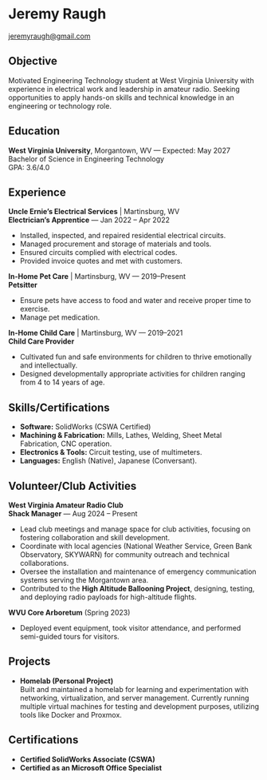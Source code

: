 # Jeremy Raugh  
jeremyraugh@gmail.com

## Objective  
Motivated Engineering Technology student at West Virginia University with experience in electrical work and leadership in amateur radio. Seeking opportunities to apply hands-on skills and technical knowledge in an engineering or technology role.

## Education  
**West Virginia University**, Morgantown, WV — Expected: May 2027  
Bachelor of Science in Engineering Technology  
GPA: 3.6/4.0

## Experience  

**Uncle Ernie’s Electrical Services** | Martinsburg, WV  
**Electrician’s Apprentice** — Jan 2022 – Apr 2022  
- Installed, inspected, and repaired residential electrical circuits.  
- Managed procurement and storage of materials and tools.  
- Ensured circuits complied with electrical codes.  
- Provided invoice quotes and met with customers.  

**In-Home Pet Care** | Martinsburg, WV — 2019–Present  
**Petsitter**  
- Ensure pets have access to food and water and receive proper time to exercise.  
- Manage pet medication.  

**In-Home Child Care** | Martinsburg, WV — 2019–2021  
**Child Care Provider**  
- Cultivated fun and safe environments for children to thrive emotionally and intellectually.  
- Designed developmentally appropriate activities for children ranging from 4 to 14 years of age.  

## Skills/Certifications  
- **Software:** SolidWorks (CSWA Certified)
- **Machining & Fabrication:** Mills, Lathes, Welding, Sheet Metal Fabrication, CNC operation.
- **Electronics & Tools:** Circuit testing, use of multimeters.
- **Languages:** English (Native), Japanese (Conversant).  

## Volunteer/Club Activities  

**West Virginia Amateur Radio Club**  
**Shack Manager** — Aug 2024 – Present  
- Lead club meetings and manage space for club activities, focusing on fostering collaboration and skill development.  
- Coordinate with local agencies (National Weather Service, Green Bank Observatory, SKYWARN) for community outreach and technical collaborations.  
- Oversee the installation and maintenance of emergency communication systems serving the Morgantown area.  
- Contributed to the **High Altitude Ballooning Project**, designing, testing, and deploying radio payloads for high-altitude flights.  

**WVU Core Arboretum** (Spring 2023)  
- Deployed event equipment, took visitor attendance, and performed semi-guided tours for visitors.  

## Projects  
- **Homelab (Personal Project)**  
  Built and maintained a homelab for learning and experimentation with networking, virtualization, and server management. Currently running multiple virtual machines for testing and development purposes, utilizing tools like Docker and Proxmox.  

## Certifications  
- **Certified SolidWorks Associate (CSWA)**  
- **Certified as an Microsoft Office Specialist** 
